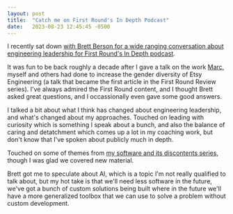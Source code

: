 ```yaml
---
layout: post
title:  "Catch me on First Round's In Depth Podcast"
date:   2023-08-23 12:45:45 -0500
---
```


I recently sat down [with Brett Berson for a wide ranging conversation about engineering leadership for First Round's In Depth podcast](https://review.firstround.com/podcast/episode-102).

It was fun to be back roughly a decade after I gave a talk on the work [Marc](http://www.precipice.org/), myself and others had done to increase the gender diversity of Etsy Engineering (a talk that became the first article in the First Round Review series). I've always admired the First Round content, and I thought Brett asked great questions, and I occassionally even gave some good answers.

I talked a bit about what I think has changed about engineering leadership, and what's changed about my approaches. Touched on leading with curiosity which is something I speak about a bunch, and also the balance of caring and detatchment which comes up a lot in my coaching work, but don't know that I've spoken about publicly much in depth.

Touched on some of themes from [my software and its discontents series](https://kellanem.com/notes/software-and-its-discontents), though I was glad we covered new material.

Brett got me to speculate about AI, which is a topic I'm not really qualified to talk about, but my hot take is that we'll need less software in the future, we've got a bunch of custom solutions being built where in the future we'll have a more generalized toolbox that we can use to solve a problem without custom development.